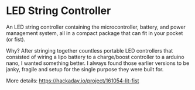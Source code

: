 # LED String Controller
An LED string controller containing the microcontroller, battery, and power management system, 
all in a compact package that can fit in your pocket (or fist). 

Why? After stringing together countless portable LED controllers that consisted of wiring a lipo 
battery to a charge/boost controller to a arduino nano, I wanted something better. I always found 
those earlier versions to be janky, fragile and setup for the single purpose they were built for. 

More details: https://hackaday.io/project/161054-lit-fist
